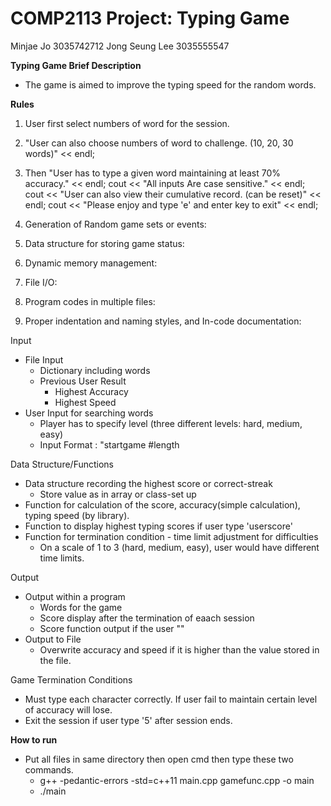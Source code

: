 # COMP2113 Project: Typing Game
Minjae Jo 3035742712
Jong Seung Lee 3035555547
  
**Typing Game Brief Description**
   - The game is aimed to improve the typing speed for the random words.

**Rules**
   1. User first select numbers of word for the session. 
   2. "User can also choose numbers of word to challenge. (10, 20, 30 words)" << endl;
   3. Then "User has to type a given word maintaining at least 70% accuracy." << endl;
	cout << "All inputs Are case sensitive." << endl;
	cout << "User can also view their cumulative record. (can be reset)" << endl;
	cout << "Please enjoy and type 'e' and enter key to exit" << endl;

1. Generation of Random game sets or events:

2. Data structure for storing game status:

3. Dynamic memory management:

4. File I/O:

5. Program codes in multiple files:

6. Proper indentation and naming styles, and In-code documentation:



Input
   - File Input
     - Dictionary including words
     - Previous User Result
       - Highest Accuracy
       - Highest Speed
   - User Input for searching words
     - Player has to specify level (three different levels: hard, medium, easy)
     - Input Format : "startgame #length

Data Structure/Functions
  - Data structure recording the highest score or correct-streak
     - Store value as in array or class-set up
  - Function for calculation of the score, accuracy(simple calculation), typing speed (by <ctime> library).
  - Function to display highest typing scores if user type 'userscore'
  - Function for termination condition - time limit adjustment for difficulties
      - On a scale of 1 to 3 (hard, medium, easy), user would have different time limits.

Output
   - Output within a program
     - Words for the game
     - Score display after the termination of eaach session
     - Score function output if the user  ""
   - Output to File
     - Overwrite accuracy and speed if it is higher than the value stored in the file.

Game Termination Conditions
   - Must type each character correctly. If user fail to maintain certain level of accuracy will lose.
   - Exit the session if user type '5' after session ends.

**How to run**
   - Put all files in same directory then open cmd then type these two commands.
     - g++ -pedantic-errors -std=c++11 main.cpp gamefunc.cpp -o main
     - ./main
